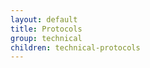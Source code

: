 ```yaml
---
layout: default
title: Protocols
group: technical
children: technical-protocols
---
```

[//]: # (Reviewed at ac0126b2753f1f5ca6fbfb555783fbeb1aa141bd)
